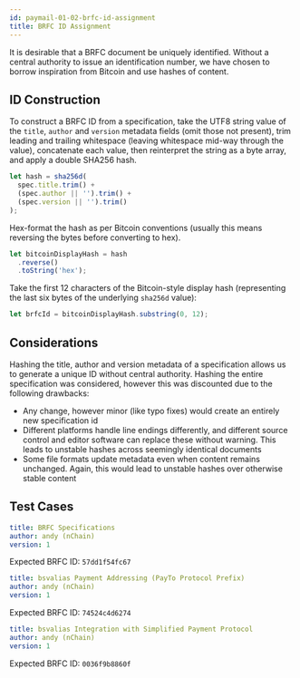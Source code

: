 ```yaml
---
id: paymail-01-02-brfc-id-assignment
title: BRFC ID Assignment
---
```


It is desirable that a BRFC document be uniquely identified. Without a central authority to issue an identification number, we have chosen to borrow inspiration from Bitcoin and use hashes of content.

## ID Construction

To construct a BRFC ID from a specification, take the UTF8 string value of the `title`, `author` and `version` metadata fields (omit those not present), trim leading and trailing whitespace (leaving whitespace mid-way through the value), concatenate each value, then reinterpret the string as a byte array, and apply a double SHA256 hash.

```js
let hash = sha256d(
  spec.title.trim() +
  (spec.author || '').trim() +
  (spec.version || '').trim()
);
```

Hex-format the hash as per Bitcoin conventions (usually this means reversing the bytes before converting to hex).

```js
let bitcoinDisplayHash = hash
  .reverse()
  .toString('hex');
```

Take the first 12 characters of the Bitcoin-style display hash (representing the last six bytes of the underlying `sha256d` value):

```js
let brfcId = bitcoinDisplayHash.substring(0, 12);
```

## Considerations

Hashing the title, author and version metadata of a specification allows us to generate a unique ID without central authority. Hashing the entire specification was considered, however this was discounted due to the following drawbacks:

* Any change, however minor (like typo fixes) would create an entirely new specification id
* Different platforms handle line endings differently, and different source control and editor software can replace these without warning. This leads to unstable hashes across seemingly identical documents
* Some file formats update metadata even when content remains unchanged. Again, this would lead to unstable hashes over otherwise stable content

## Test Cases

```yaml
title: BRFC Specifications
author: andy (nChain)
version: 1
```

Expected BRFC ID: `57dd1f54fc67`

```yaml
title: bsvalias Payment Addressing (PayTo Protocol Prefix)
author: andy (nChain)
version: 1
```

Expected BRFC ID: `74524c4d6274`

```yaml
title: bsvalias Integration with Simplified Payment Protocol
author: andy (nChain)
version: 1
```

Expected BRFC ID: `0036f9b8860f`
